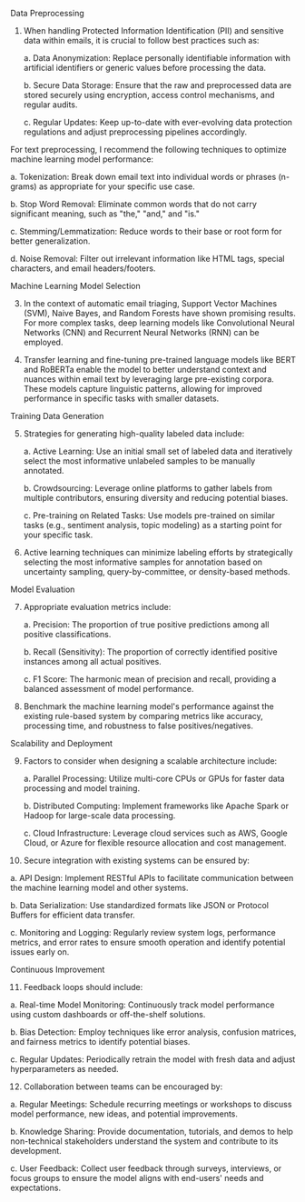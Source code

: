  Data Preprocessing

1. When handling Protected Information Identification (PII) and sensitive data within emails, it is crucial to follow best practices such as:

   a. Data Anonymization: Replace personally identifiable information with artificial identifiers or generic values before processing the data.
   
   b. Secure Data Storage: Ensure that the raw and preprocessed data are stored securely using encryption, access control mechanisms, and regular audits.
   
   c. Regular Updates: Keep up-to-date with ever-evolving data protection regulations and adjust preprocessing pipelines accordingly.

For text preprocessing, I recommend the following techniques to optimize machine learning model performance:

   a. Tokenization: Break down email text into individual words or phrases (n-grams) as appropriate for your specific use case.
   
   b. Stop Word Removal: Eliminate common words that do not carry significant meaning, such as "the," "and," and "is."
   
   c. Stemming/Lemmatization: Reduce words to their base or root form for better generalization.
   
   d. Noise Removal: Filter out irrelevant information like HTML tags, special characters, and email headers/footers.

Machine Learning Model Selection

3. In the context of automatic email triaging, Support Vector Machines (SVM), Naive Bayes, and Random Forests have shown promising results. For more complex tasks, deep learning models like Convolutional Neural Networks (CNN) and Recurrent Neural Networks (RNN) can be employed.

4. Transfer learning and fine-tuning pre-trained language models like BERT and RoBERTa enable the model to better understand context and nuances within email text by leveraging large pre-existing corpora. These models capture linguistic patterns, allowing for improved performance in specific tasks with smaller datasets.

Training Data Generation

5. Strategies for generating high-quality labeled data include:

   a. Active Learning: Use an initial small set of labeled data and iteratively select the most informative unlabeled samples to be manually annotated.
   
   b. Crowdsourcing: Leverage online platforms to gather labels from multiple contributors, ensuring diversity and reducing potential biases.
   
   c. Pre-training on Related Tasks: Use models pre-trained on similar tasks (e.g., sentiment analysis, topic modeling) as a starting point for your specific task.

6. Active learning techniques can minimize labeling efforts by strategically selecting the most informative samples for annotation based on uncertainty sampling, query-by-committee, or density-based methods.

Model Evaluation

7. Appropriate evaluation metrics include:

   a. Precision: The proportion of true positive predictions among all positive classifications.
   
   b. Recall (Sensitivity): The proportion of correctly identified positive instances among all actual positives.
   
   c. F1 Score: The harmonic mean of precision and recall, providing a balanced assessment of model performance.

8. Benchmark the machine learning model's performance against the existing rule-based system by comparing metrics like accuracy, processing time, and robustness to false positives/negatives.

Scalability and Deployment

9. Factors to consider when designing a scalable architecture include:

   a. Parallel Processing: Utilize multi-core CPUs or GPUs for faster data processing and model training.
   
   b. Distributed Computing: Implement frameworks like Apache Spark or Hadoop for large-scale data processing.
   
   c. Cloud Infrastructure: Leverage cloud services such as AWS, Google Cloud, or Azure for flexible resource allocation and cost management.

10. Secure integration with existing systems can be ensured by:

   a. API Design: Implement RESTful APIs to facilitate communication between the machine learning model and other systems.
   
   b. Data Serialization: Use standardized formats like JSON or Protocol Buffers for efficient data transfer.
   
   c. Monitoring and Logging: Regularly review system logs, performance metrics, and error rates to ensure smooth operation and identify potential issues early on.

Continuous Improvement

11. Feedback loops should include:

   a. Real-time Model Monitoring: Continuously track model performance using custom dashboards or off-the-shelf solutions.
   
   b. Bias Detection: Employ techniques like error analysis, confusion matrices, and fairness metrics to identify potential biases.
   
   c. Regular Updates: Periodically retrain the model with fresh data and adjust hyperparameters as needed.

12. Collaboration between teams can be encouraged by:

   a. Regular Meetings: Schedule recurring meetings or workshops to discuss model performance, new ideas, and potential improvements.
   
   b. Knowledge Sharing: Provide documentation, tutorials, and demos to help non-technical stakeholders understand the system and contribute to its development.
   
   c. User Feedback: Collect user feedback through surveys, interviews, or focus groups to ensure the model aligns with end-users' needs and expectations.